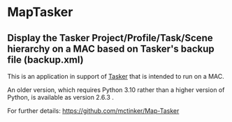 # MapTasker
## Display the Tasker Project/Profile/Task/Scene hierarchy on a MAC based on Tasker's backup file (backup.xml)

This is an application in support of [Tasker](https://tasker.joaoapps.com/) that is intended to run on a MAC.
 
An older version, which requires Python 3.10 rather than a higher version of Python, is available as version 2.6.3 .
 
For further details: https://github.com/mctinker/Map-Tasker
